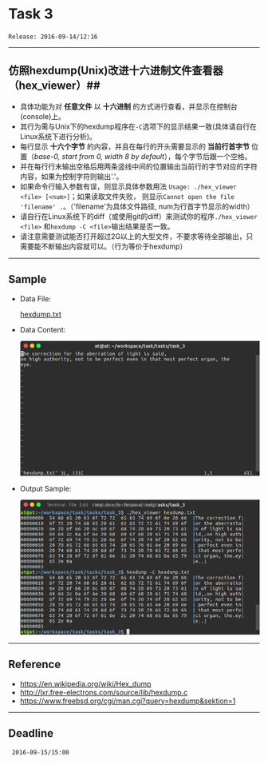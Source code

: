 # Task 3 #
`Release: 2016-09-14/12:16`

---
## 仿照hexdump(Unix)改进十六进制文件查看器（hex_viewer）##
* 具体功能为对 __任意文件__ 以 __十六进制__ 的方式进行查看，并显示在控制台(console)上。
* 其行为需与Unix下的hexdump程序在`-C`选项下的显示结果一致(具体请自行在Linux系统下进行分析)。
* 每行显示 __十六个字节__ 的内容，并且在每行的开头需要显示的 __当前行首字节__ 位置（_base-0,
start from 0, width 8 by default_），每个字节后跟一个空格。
* 并在每行行末输出空格后用两条竖线中间的位置输出当前行的字节对应的字符内容，如果为控制字符则输出'.'。
* 如果命令行输入参数有误，则显示具体参数用法 ``Usage: ./hex_viewer <file> [<num>]``；如果读取文件失败，
则显示``Cannot open the file 'filename' .``。（'filename'为具体文件路径, num为行首字节显示的width）
* 请自行在Linux系统下的diff（或使用git的diff）来测试你的程序`./hex_viewer <file>`
和`hexdump -C <file>`输出结果是否一致。
* 请注意需要测试能否打开超过2G以上的大型文件，不要求等待全部输出，只需要能不断输出内容就可以。（行为等价于hexdump）
---
## Sample ##
* Data File:

	[hexdump.txt](./sample/hexdump.txt)
* Data Content:  

	![data content](./sample/data_content.png)

* Output Sample:  

	![output sample](./sample/output_sample.png)

---
##  Reference ##
* https://en.wikipedia.org/wiki/Hex_dump
* http://lxr.free-electrons.com/source/lib/hexdump.c
* https://www.freebsd.org/cgi/man.cgi?query=hexdump&sektion=1

---
## Deadline ##
	 2016-09-15/15:00
